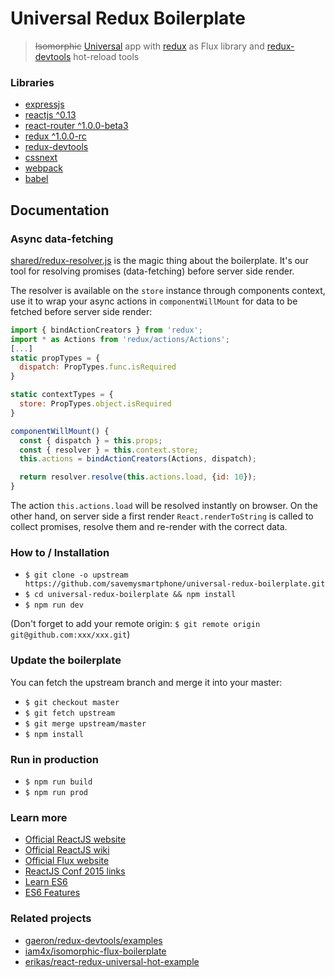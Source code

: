 # Universal Redux Boilerplate

> <s>Isomorphic</s> [Universal](https://medium.com/@mjackson/universal-javascript-4761051b7ae9) app with [redux](https://github.com/gaearon/redux) as Flux library and [redux-devtools](https://github.com/gaearon/redux-devtools) hot-reload tools

### Libraries

* [expressjs](http://expressjs.com/)
* [reactjs ^0.13](https://facebook.github.io/react/)
* [react-router ^1.0.0-beta3](http://rackt.github.io/react-router/tags/v1.0.0-beta3.html)
* [redux ^1.0.0-rc](https://github.com/gaearon/redux)
* [redux-devtools](https://github.com/gaearon/redux-devtools)
* [cssnext](http://cssnext.io/)
* [webpack](http://webpack.github.io)
* [babel](http://babeljs.io)

## Documentation

### Async data-fetching

[shared/redux-resolver.js](https://github.com/savemysmartphone/universal-redux-boilerplate/blob/master/shared/redux-resolver.js) is the magic thing about the boilerplate. It's our tool for resolving promises (data-fetching) before server side render.

The resolver is available on the `store` instance through components context, use it to wrap your async actions in `componentWillMount` for data to be fetched before server side render:

```javascript
import { bindActionCreators } from 'redux';
import * as Actions from 'redux/actions/Actions';
[...]
static propTypes = {
  dispatch: PropTypes.func.isRequired
}

static contextTypes = {
  store: PropTypes.object.isRequired
}

componentWillMount() {
  const { dispatch } = this.props;
  const { resolver } = this.context.store;
  this.actions = bindActionCreators(Actions, dispatch);

  return resolver.resolve(this.actions.load, {id: 10});
}
```

The action `this.actions.load` will be resolved instantly on browser. On the other hand, on server side a first render `React.renderToString` is called to collect promises, resolve them and re-render with the correct data.

### How to / Installation

* `$ git clone -o upstream https://github.com/savemysmartphone/universal-redux-boilerplate.git`
* `$ cd universal-redux-boilerplate && npm install`
* `$ npm run dev`

(Don't forget to add your remote origin: `$ git remote origin git@github.com:xxx/xxx.git`)

### Update the boilerplate

You can fetch the upstream branch and merge it into your master:

* `$ git checkout master`
* `$ git fetch upstream`
* `$ git merge upstream/master`
* `$ npm install`

### Run in production

* `$ npm run build`
* `$ npm run prod`

### Learn more

* [Official ReactJS website](http://facebook.github.io/react/)
* [Official ReactJS wiki](https://github.com/facebook/react/wiki)
* [Official Flux website](http://facebook.github.io/flux/)
* [ReactJS Conf 2015 links](https://gist.github.com/yannickcr/148110d3ca658ad96c2b)
* [Learn ES6](https://babeljs.io/docs/learn-es6/)
* [ES6 Features](https://github.com/lukehoban/es6features#readme)

### Related projects

* [gaeron/redux-devtools/examples](https://github.com/gaearon/redux-devtools/blob/master/examples%2Ftodomvc%2FREADME.md)
* [iam4x/isomorphic-flux-boilerplate](https://github.com/iam4x/isomorphic-flux-boilerplate)
* [erikas/react-redux-universal-hot-example](https://github.com/erikras/react-redux-universal-hot-example)
